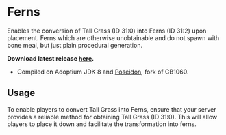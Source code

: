 # Ferns
Enables the conversion of Tall Grass (ID 31:0) into Ferns (ID 31:2) upon placement. Ferns which are otherwise unobtainable and do not spawn with bone meal, but just plain procedural generation.

<b>Download latest release [here](https://github.com/AleksandarHaralanov/Ferns/releases/latest).</b>
- Compiled on Adoptium JDK 8 and [Poseidon](https://github.com/RhysB/Project-Poseidon), fork of CB1060.

## Usage
To enable players to convert Tall Grass into Ferns, ensure that your server provides a reliable method for obtaining Tall Grass (ID 31:0). This will allow players to place it down and facilitate the transformation into ferns.